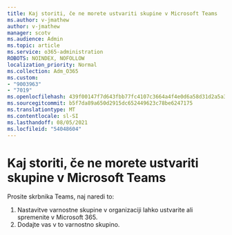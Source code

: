 ```yaml
---
title: Kaj storiti, če ne morete ustvariti skupine v Microsoft Teams
ms.author: v-jmathew
author: v-jmathew
manager: scotv
ms.audience: Admin
ms.topic: article
ms.service: o365-administration
ROBOTS: NOINDEX, NOFOLLOW
localization_priority: Normal
ms.collection: Adm_O365
ms.custom:
- "9003963"
- "7019"
ms.openlocfilehash: 439f00147f7d643fbb77fc4107c3664a4f4e0d6a58d31d2a5a33599fab16185f
ms.sourcegitcommit: b5f7da89a650d2915dc652449623c78be6247175
ms.translationtype: MT
ms.contentlocale: sl-SI
ms.lasthandoff: 08/05/2021
ms.locfileid: "54048604"
---
```

# <a name="what-to-do-if-you-cant-create-a-team-in-microsoft-teams"></a>Kaj storiti, če ne morete ustvariti skupine v Microsoft Teams

Prosite skrbnika Teams, naj naredi to:

1. Nastavitve varnostne skupine v organizaciji lahko ustvarite ali spremenite v Microsoft 365.
2. Dodajte vas v to varnostno skupino.
